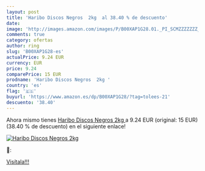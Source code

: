 ```yaml
---
layout: post
title: 'Haribo Discos Negros  2kg  al 38.40 % de descuento'
date: 
image: 'http://images.amazon.com/images/P/B00XAP1G28.01._PI_SCMZZZZZZZ_._SL200_.jpg'
comments: true
category: ofertas
author: ring
slug: 'B00XAP1G28-es'
actualPrice: 9.24 EUR
currency: EUR
price: 9.24
comparePrice: 15 EUR
prodname: 'Haribo Discos Negros  2kg '
country: 'es'
flag: '🇪🇸'
buyurl: 'https://www.amazon.es/dp/B00XAP1G28/?tag=tolees-21'
descuento: '38.40'
---
```


Ahora mismo tienes [Haribo Discos Negros  2kg ](https://www.amazon.es/dp/B00XAP1G28/?tag=tolees-21) a 9.24 EUR (original: 15 EUR) (38.40 %  de descuento) en el siguiente enlace!

[![Haribo Discos Negros  2kg ](http://images.amazon.com/images/P/B00XAP1G28.01._PI_SCMZZZZZZZ_._SL200_.jpg)](https://www.amazon.es/dp/B00XAP1G28/?tag=tolees-21)

🔎:


[Visítala!!!](https://www.amazon.es/dp/B00XAP1G28/?tag=tolees-21)
